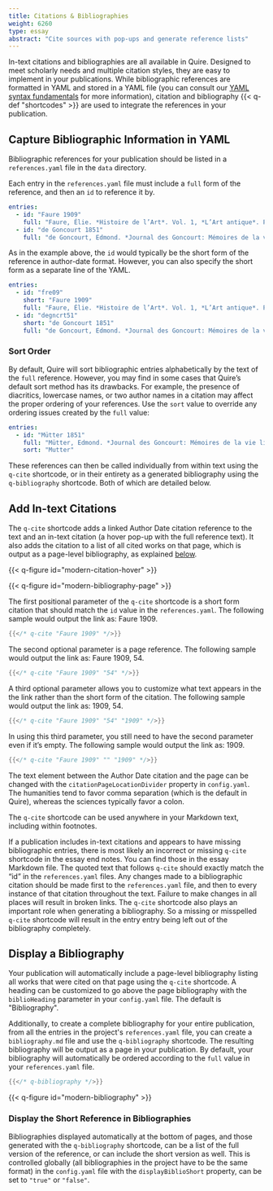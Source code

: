 ```yaml
---
title: Citations & Bibliographies
weight: 6260
type: essay
abstract: "Cite sources with pop-ups and generate reference lists"
---
```


In-text citations and bibliographies are all available in Quire. Designed to meet scholarly needs and multiple citation styles, they are easy to implement in your publications. While bibliographic references are formatted in YAML and stored in a YAML file (you can consult our [YAML syntax fundamentals](/docs-v1/fundamentals/) for more information), citation and bibliography {{< q-def "shortcodes" >}} are used to integrate the references in your publication.

## Capture Bibliographic Information in YAML

Bibliographic references for your publication should be listed in a `references.yaml` file in the `data` directory.

Each entry in the `references.yaml` file must include a `full` form of the reference, and then an `id` to reference it by.

```yaml
entries:
  - id: "Faure 1909"
    full: "Faure, Élie. *Histoire de l’Art*. Vol. 1, *L’Art antique*. Paris: Gallimard, 1909"
  - id: "de Goncourt 1851"
    full: "de Goncourt, Edmond. *Journal des Goncourt: Mémoires de la vie littéraire.* Paris; G. Charpentier et cie, 1851."
```

As in the example above, the `id` would typically be the short form of the reference in author-date format. However, you can also specify the short form as a separate line of the YAML.

```yaml
entries:
  - id: "fre09"
    short: "Faure 1909"
    full: "Faure, Élie. *Histoire de l’Art*. Vol. 1, *L’Art antique*. Paris: Gallimard, 1909"
  - id: "degncrt51"
    short: "de Goncourt 1851"
    full: "de Goncourt, Edmond. *Journal des Goncourt: Mémoires de la vie littéraire.* Paris; G. Charpentier et cie, 1851."
```

### Sort Order

By default, Quire will sort bibliographic entries alphabetically by the text of the `full` reference. However, you may find in some cases that Quire’s default sort method has its drawbacks. For example, the presence of diacritics, lowercase names, or two author names in a citation may affect the proper ordering of your references. Use the `sort` value to override any ordering issues created by the `full` value:

```yaml
entries:
  - id: "Mütter 1851"
    full: "Mütter, Edmond. *Journal des Goncourt: Mémoires de la vie littéraire.* Paris; G. Charpentier et cie, 1851."
    sort: "Mutter"
```

These references can then be called individually from within text using the `q-cite` shortcode, or in their entirety as a generated bibliography using the `q-bibliography` shortcode. Both of which are detailed below.

## Add In-text Citations

The `q-cite` shortcode adds a linked Author Date citation reference to the text and an in-text citation (a hover pop-up with the full reference text). It also adds the citation to a list of all cited works on that page, which is output as a page-level bibliography, as explained [below](#display-a-bibliography).

{{< q-figure id="modern-citation-hover" >}}

{{< q-figure id="modern-bibliography-page" >}}

The first positional parameter of the `q-cite` shortcode is a short form citation that should match the `id` value in the `references.yaml`. The following sample would output the link as: Faure 1909.

```go
{{</* q-cite "Faure 1909" */>}}
```

The second optional parameter is a page reference. The following sample would output the link as: Faure 1909, 54.

```go
{{</* q-cite "Faure 1909" "54" */>}}
```

A third optional parameter allows you to customize what text appears in the the link rather than the short form of the citation. The following sample would output the link as: 1909, 54.

```go
{{</* q-cite "Faure 1909" "54" "1909" */>}}
```

In using this third parameter, you still need to have the second parameter even if it’s empty. The following sample would output the link as: 1909.

```go
{{</* q-cite "Faure 1909" "" "1909" */>}}
```

The text element between the Author Date citation and the page can be changed with the `citationPageLocationDivider` property in `config.yaml`. The humanities tend to favor comma separation (which is the default in Quire), whereas the sciences typically favor a colon.

The `q-cite` shortcode can be used anywhere in your Markdown text, including within footnotes.

If a publication includes in-text citations and appears to have missing bibliographic entries, there is most likely an incorrect or missing `q-cite` shortcode in the essay end notes. You can find those in the essay Markdown file. The quoted text that follows `q-cite` should exactly match the “id” in the `references.yaml` files. Any changes made to a bibliographic citation should be made first to the `references.yaml` file, and then to every instance of that citation throughout the text. Failure to make changes in all places will result in broken links. The `q-cite` shortcode also plays an important role when generating a bibliography. So a missing or misspelled `q-cite` shortcode will result in the entry entry being left out of the bibliography completely.



## Display a Bibliography

Your publication will automatically include a page-level bibliography listing all works that were cited on that page using the `q-cite` shortcode. A heading can be customized to go above the page bibliography with the `biblioHeading` parameter in your `config.yaml` file. The default is "Bibliography".

Additionally, to create a complete bibliography for your entire publication, from all the entries in the project's `references.yaml` file, you can create a `bibliography.md` file and use the `q-bibliography` shortcode. The resulting bibliography will be output as a page in your publication. By default, your bibliography will automatically be ordered according to the `full` value in your `references.yaml` file.

```go
{{</* q-bibliography */>}}
```

{{< q-figure id="modern-bibliography" >}}


### Display the Short Reference in Bibliographies

Bibliographies displayed automatically at the bottom of pages, and those generated with the `q-bibliography` shortcode, can be a list of the full version of the reference, or can include the short version as well. This is controlled globally (all bibliographies in the project have to be the same format) in the `config.yaml` file with the `displayBiblioShort` property, can be set to `"true"` or `"false"`.
